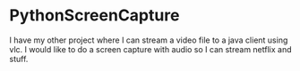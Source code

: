 # PythonScreenCapture
I have my other project where I can stream a video file to a java client using vlc. I would like to do a screen capture with audio so I can stream netflix and stuff.
